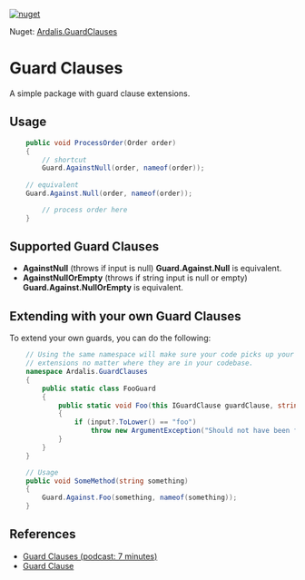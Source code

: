 [![nuget](https://img.shields.io/nuget/dt/Ardalis.GuardClauses.svg)](https://www.nuget.org/packages/Ardalis.GuardClauses)

Nuget: [Ardalis.GuardClauses](https://www.nuget.org/packages/Ardalis.GuardClauses)

# Guard Clauses
A simple package with guard clause extensions.

## Usage

```c#
    public void ProcessOrder(Order order)
    {
        // shortcut
        Guard.AgainstNull(order, nameof(order));
	
	// equivalent
	Guard.Against.Null(order, nameof(order));

        // process order here
    }
```

## Supported Guard Clauses

- **AgainstNull** (throws if input is null) **Guard.Against.Null** is equivalent.
- **AgainstNullOrEmpty** (throws if string input is null or empty) **Guard.Against.NullOrEmpty** is equivalent.

## Extending with your own Guard Clauses

To extend your own guards, you can do the following:

```c#
    // Using the same namespace will make sure your code picks up your 
    // extensions no matter where they are in your codebase.
    namespace Ardalis.GuardClauses
    {
        public static class FooGuard
        {
            public static void Foo(this IGuardClause guardClause, string input, string parameterName)
            {
                if (input?.ToLower() == "foo")
                    throw new ArgumentException("Should not have been foo!", parameterName);
            }
        }
    }

    // Usage
    public void SomeMethod(string something)
    {
        Guard.Against.Foo(something, nameof(something));
    }
```

## References

- [Guard Clauses (podcast: 7 minutes)](http://www.weeklydevtips.com/004)
- [Guard Clause](http://deviq.com/guard-clause/)
